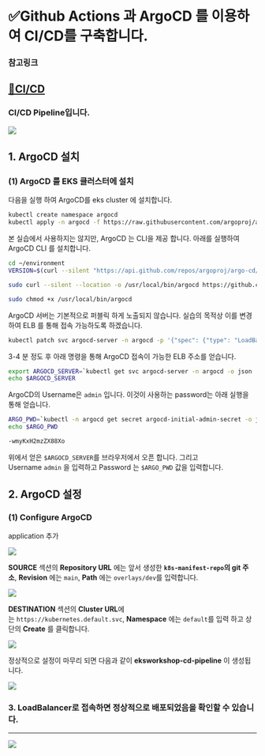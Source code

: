 # ✅Github Actions 과 ArgoCD 를 이용하여 CI/CD를 구축합니다. 

### 참고링크
[🔗CI/CD](https://catalog.us-east-1.prod.workshops.aws/workshops/9c0aa9ab-90a9-44a6-abe1-8dff360ae428/ko-KR/110-cicd/100-cicd)
---

### CI/CD Pipeline입니다.
<img src="https://github.com/tthingbini/ecommerce-workshop-src/assets/137377076/53cbfbfc-3d0f-46ca-a93a-baed378d0afe">

## **1. ArgoCD 설치**

### **(1)** ArgoCD 를 EKS 클러스터에 설치

다음을 실행 하여 ArgoCD를 eks cluster 에 설치합니다.

```bash
kubectl create namespace argocd
kubectl apply -n argocd -f https://raw.githubusercontent.com/argoproj/argo-cd/stable/manifests/install.yaml
```

본 실습에서 사용하지는 않지만, ArgoCD 는 CLI을 제공 합니다. 아래를 실행하여 ArgoCD CLI 를 설치합니다.

```bash
cd ~/environment
VERSION=$(curl --silent "https://api.github.com/repos/argoproj/argo-cd/releases/latest" | grep '"tag_name"' | sed -E 's/.*"([^"]+)".*/\1/')

sudo curl --silent --location -o /usr/local/bin/argocd https://github.com/argoproj/argo-cd/releases/download/$VERSION/argocd-linux-amd64

sudo chmod +x /usr/local/bin/argocd
```

ArgoCD 서버는 기본적으로 퍼블릭 하게 노출되지 않습니다. 실습의 목적상 이를 변경하여 ELB 를 통해 접속 가능하도록 하겠습니다.

```bash
kubectl patch svc argocd-server -n argocd -p '{"spec": {"type": "LoadBalancer"}}'
```

3-4 분 정도 후 아래 명령을 통해 ArgoCD 접속이 가능한 ELB 주소를 얻습니다.

```bash
export ARGOCD_SERVER=`kubectl get svc argocd-server -n argocd -o json | jq --raw-output .status.loadBalancer.ingress[0].hostname`
echo $ARGOCD_SERVER
```

ArgoCD의 Username은 `admin` 입니다. 이것이 사용하는 password는 아래 실행을 통해 얻습니다.

```bash
ARGO_PWD=`kubectl -n argocd get secret argocd-initial-admin-secret -o jsonpath="{.data.password}" | base64 -d`
echo $ARGO_PWD
```

```bash
-wmyKxH2mzZX88Xo
```

위에서 얻은 `$ARGOCD_SERVER`를 브라우저에서 오픈 합니다. 그리고 Username `admin` 을 입력하고 Password 는 `$ARGO_PWD` 값을 입력합니다.



## **2. ArgoCD 설정**

### **(1)** Configure ArgoCD

application 추가

<img src="https://github.com/tthingbini/ecommerce-workshop-src/assets/137377076/ee0a07e7-68cf-4e20-bc79-05f05aaab7fd">

**SOURCE** 섹션의 **Repository URL** 에는 앞서 생성한 **`k8s-manifest-repo`의 git 주소**, **Revision** 에는 `main`, **Path** 에는 `overlays/dev`를 입력합니다.

<img src="https://github.com/tthingbini/ecommerce-workshop-src/assets/137377076/6a631183-6063-4cce-8779-fef4a6a7607a">

**DESTINATION** 섹션의 **Cluster URL**에는 `https://kubernetes.default.svc`, **Namespace** 에는 `default`를 입력 하고 상단의 **Create** 를 클릭합니다.

<img src="https://github.com/tthingbini/ecommerce-workshop-src/assets/137377076/aa20acdf-2de2-4d66-8440-0266c263653b">

정상적으로 설정이 마무리 되면 다음과 같이 **eksworkshop-cd-pipeline** 이 생성됩니다.

<img src="https://github.com/tthingbini/ecommerce-workshop-src/assets/137377076/4ed73b8a-2dde-4cab-b2f8-93308f22556a">

### **3. LoadBalancer로 접속하면 정상적으로 배포되었음을 확인할 수 있습니다.**
---

<img src="https://github.com/tthingbini/ecommerce-workshop-src/assets/137377076/4c059f08-cf10-4a07-8606-19ce3812f966">
